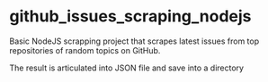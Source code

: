 # github_issues_scraping_nodejs
Basic NodeJS scrapping project that scrapes latest issues from top repositories of random topics on GitHub. 

The result is articulated into JSON file and save into a directory
